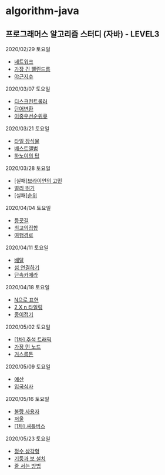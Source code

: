 # algorithm-java
## 프로그래머스 알고리즘 스터디 (자바) - LEVEL3

2020/02/29 토요일
- [네트워크](https://programmers.co.kr/learn/courses/30/lessons/43162)
- [가장 긴 팰린드롬](https://programmers.co.kr/learn/courses/30/lessons/12904)
- [야근지수](https://programmers.co.kr/learn/courses/30/lessons/12927)

2020/03/07 토요일
- [디스크컨트롤러](https://programmers.co.kr/learn/courses/30/lessons/42627)
- [단어변환](https://programmers.co.kr/learn/courses/30/lessons/43163)
- [이중우선순위큐](https://programmers.co.kr/learn/courses/30/lessons/42628)

2020/03/21 토요일
- [타일 장식물](https://programmers.co.kr/learn/courses/30/lessons/43104)
- [베스트앨범](https://programmers.co.kr/learn/courses/30/lessons/42579)
- [하노이의 탑](https://programmers.co.kr/learn/courses/30/lessons/12946)

2020/03/28 토요일
- [실패][브라이언의 고민](https://programmers.co.kr/learn/courses/30/lessons/1830)
- [멀리 뛰기](https://programmers.co.kr/learn/courses/30/lessons/12914)
- [실패][순위](https://programmers.co.kr/learn/courses/30/lessons/49191)

2020/04/04 토요일
- [등굣길](https://programmers.co.kr/learn/courses/30/lessons/42898)
- [최고의집합](https://programmers.co.kr/learn/courses/30/lessons/12938)
- [여행경로](https://programmers.co.kr/learn/courses/30/lessons/43164)

2020/04/11 토요일
- [배달](https://programmers.co.kr/learn/courses/30/lessons/12978)
- [섬 연결하기](https://programmers.co.kr/learn/courses/30/lessons/42861)
- [단속카메라](https://programmers.co.kr/learn/courses/30/lessons/42884)

2020/04/18 토요일
- [N으로 표현](https://programmers.co.kr/learn/courses/30/lessons/42895)
- [2 X n 타일링](https://programmers.co.kr/learn/courses/30/lessons/12900)
- [종이접기](https://programmers.co.kr/learn/courses/30/lessons/62049)

2020/05/02 토요일
- [[1차] 추석 트래픽](https://programmers.co.kr/learn/courses/30/lessons/17676)
- [가장 먼 노드](https://programmers.co.kr/learn/courses/30/lessons/49189)
- [거스름돈](https://programmers.co.kr/learn/courses/30/lessons/12907)

2020/05/09 토요일
- [예산](https://programmers.co.kr/learn/courses/30/lessons/43237)
- [입국심사](https://programmers.co.kr/learn/courses/30/lessons/43238)

2020/05/16 토요일
- [불량 사용자](https://programmers.co.kr/learn/courses/30/lessons/64064)
- [저울](https://programmers.co.kr/learn/courses/30/lessons/42886)
- [[1차] 셔틀버스](https://programmers.co.kr/learn/courses/30/lessons/17678)

2020/05/23 토요일
- [정수 삼각형](https://programmers.co.kr/learn/courses/30/lessons/43105)
- [기둥과 보 설치](https://programmers.co.kr/learn/courses/30/lessons/60061)
- [줄 서는 방법](https://programmers.co.kr/learn/courses/30/lessons/12936)
